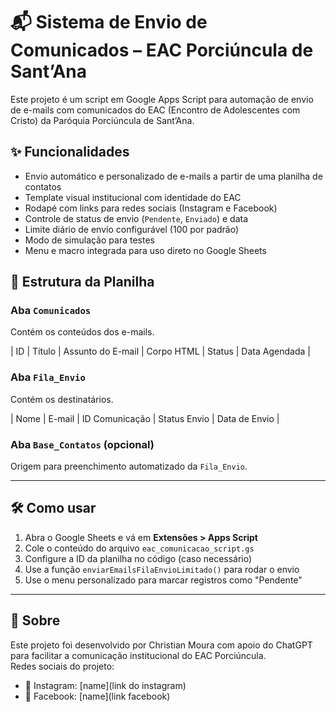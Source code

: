 # 📬 Sistema de Envio de Comunicados – EAC Porciúncula de Sant’Ana

Este projeto é um script em Google Apps Script para automação de envio de e-mails com comunicados do EAC (Encontro de Adolescentes com Cristo) da Paróquia Porciúncula de Sant’Ana.

## ✨ Funcionalidades

- Envio automático e personalizado de e-mails a partir de uma planilha de contatos
- Template visual institucional com identidade do EAC
- Rodapé com links para redes sociais (Instagram e Facebook)
- Controle de status de envio (`Pendente`, `Enviado`) e data
- Limite diário de envio configurável (100 por padrão)
- Modo de simulação para testes
- Menu e macro integrada para uso direto no Google Sheets

## 🧾 Estrutura da Planilha

### Aba `Comunicados`
Contém os conteúdos dos e-mails.

| ID | Título | Assunto do E-mail | Corpo HTML | Status | Data Agendada |

### Aba `Fila_Envio`
Contém os destinatários.

| Nome | E-mail | ID Comunicação | Status Envio | Data de Envio |

### Aba `Base_Contatos` (opcional)
Origem para preenchimento automatizado da `Fila_Envio`.

---

## 🛠️ Como usar

1. Abra o Google Sheets e vá em **Extensões > Apps Script**
2. Cole o conteúdo do arquivo `eac_comunicacao_script.gs`
3. Configure a ID da planilha no código (caso necessário)
4. Use a função `enviarEmailsFilaEnvioLimitado()` para rodar o envio
5. Use o menu personalizado para marcar registros como "Pendente"

---

## 📌 Sobre

Este projeto foi desenvolvido por Christian Moura com apoio do ChatGPT para facilitar a comunicação institucional do EAC Porciúncula.  
Redes sociais do projeto:

- 📸 Instagram: [name](link do instagram)
- 📘 Facebook: [name](link facebook)
